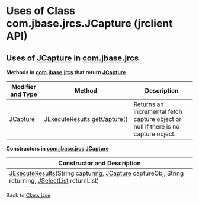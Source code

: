 # Uses of Class com.jbase.jrcs.JCapture (jrclient   API)

<PageHeader />

## Uses of [JCapture](./../../jcapture-jrclient-api "class in com.jbase.jrcs") in [com.jbase.jrcs](./../../com.jbase.jrcs-jrclient-api)

**Methods in [com.jbase.jrcs](./../../com.jbase.jrcs-jrclient-api) that return [JCapture](./../../jcapture-jrclient-api " class in com.jbase.jrcs")**

| Modifier and Type| Method| Description |
| --- | --- | --- |
| [JCapture](./../../jcapture-jrclient-api "class in com.jbase.jrcs") | JExecuteResults.[getCapture](./../../jexecuteresults-jrclient-api#getCapture--)()| Returns an incremental fetch capture object or null if there is no capture object.|

**Constructors in [com.jbase.jrcs](./../../com.jbase.jrcs-jrclient-api " with parameters of type")  [JCapture](./../../jcapture-jrclient-api " class in com.jbase.jrcs")**

| Constructor and Description |
| --- |
| [JExecuteResults](./../../jexecuteresults-jrclient-api)(String capturing, [JCapture](./../../jcapture-jrclient-api " class in com.jbase.jrcs") captureObj, String returning, [JSelectList](./../../jselectlist-jrclient-api " class in com.jbase.jrcs") returnList)|

Back to [Class Use](./../README.md)

  
<PageFooter />
